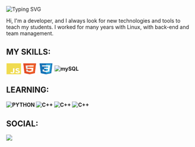 ![Typing SVG](https://readme-typing-svg.demolab.com?font=Fira+Code&pause=1000&random=false&width=435&lines=estudante+de+programação)

Hi, I'm a developer, and I always look for new technologies and tools to teach my students. I worked for many years with Linux, with back-end and team management.

<h2><strong>MY SKILLS:</h2>
  <img align="center" alt="Js" height="30" width="40" src="https://raw.githubusercontent.com/devicons/devicon/master/icons/javascript/javascript-plain.svg">
  <img align="center" alt="HTML" height="30" width="40" src="https://raw.githubusercontent.com/devicons/devicon/master/icons/html5/html5-original.svg">
  <img align="center" alt="CSS" height="30" width="40" src="https://raw.githubusercontent.com/devicons/devicon/master/icons/css3/css3-original.svg">
  <img align="center" alt="mySQL" height="30" width="40" src="https://cdn.jsdelivr.net/gh/devicons/devicon/icons/mysql/mysql-original-wordmark.svg" />
<h2><strong>LEARNING:</h2>
  <img align="center" alt="PYTHON" height="30" width="40" src="https://cdn.jsdelivr.net/gh/devicons/devicon/icons/python/python-original.svg"/>
  <img align="center" alt="C++" height="30" width="40" src="https://raw.githubusercontent.com/isocpp/logos/master/cpp_logo.svg"/>
  <img align="center" alt="C++" height="30" width="40" src="https://cdn.jsdelivr.net/gh/devicons/devicon/icons/react/react-original.svg" />
  <img align="center" alt="C++" height="30" width="40" src="https://cdn.jsdelivr.net/gh/devicons/devicon/icons/nodejs/nodejs-original.svg" />
  <h2><strong>SOCIAL:</h2>
<div>
  <a href="https://www.instagram.com/marcelo.bruno.fuentes/" target="_blank"><img src="https://img.shields.io/badge/-Instagram-%23E4405F?style=for-the-badge&logo=instagram&logoColor=white" target="_blank"></a>

</div>
<br>

